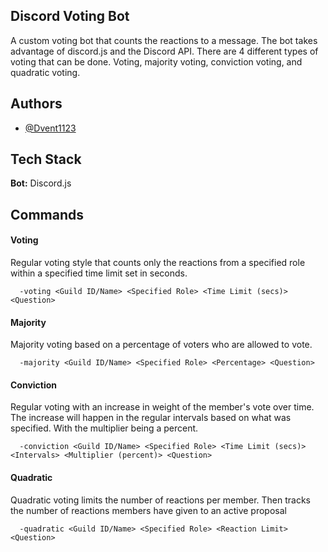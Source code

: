 ## Discord Voting Bot

A custom voting bot that counts the reactions to a message.
The bot takes advantage of discord.js and the Discord API. There
are 4 different types of voting that can be done. Voting, majority voting,
 conviction voting, and quadratic voting.


## Authors

- [@Dvent1123](https://www.github.com/Dvent1123)

## Tech Stack

**Bot:** Discord.js


## Commands

#### Voting

Regular voting style that counts only the reactions from a specified role 
within a specified time limit set in seconds.

```http
  -voting <Guild ID/Name> <Specified Role> <Time Limit (secs)> <Question>
```

#### Majority

Majority voting based on a percentage of voters who are allowed to vote.

```http
  -majority <Guild ID/Name> <Specified Role> <Percentage> <Question>
```

#### Conviction

Regular voting with an increase in weight of the member's vote over time. The
increase will happen in the regular intervals based on what was specified. With 
the multiplier being a percent. 

```http
  -conviction <Guild ID/Name> <Specified Role> <Time Limit (secs)> <Intervals> <Multiplier (percent)> <Question>
```

#### Quadratic

Quadratic voting limits the number of reactions per member. Then tracks the number
of reactions members have given to an active proposal

```http
  -quadratic <Guild ID/Name> <Specified Role> <Reaction Limit> <Question>
```
